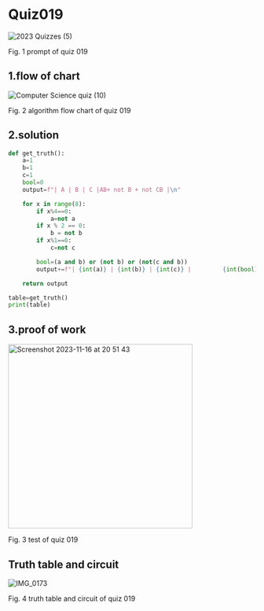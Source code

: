 # Quiz019
![2023  Quizzes (5)](https://github.com/Happa1/unit1-2024/assets/142579414/78dbfd4b-1c1a-4b55-8005-2de090a5b5f6)

Fig. 1 prompt of quiz 019

## 1.flow of chart
![Computer Science quiz (10)](https://github.com/Happa1/unit1-2024/assets/142579414/3079078c-449a-420d-9f9a-d9c8dc23273d)

Fig. 2 algorithm flow chart of quiz 019

## 2.solution
```.py
def get_truth():
    a=1
    b=1
    c=1
    bool=0
    output=f"| A | B | C |AB+ not B + not CB |\n"

    for x in range(8):
        if x%4==0:
            a=not a
        if x % 2 == 0:
            b = not b
        if x%1==0:
            c=not c

        bool=(a and b) or (not b) or (not(c and b))
        output+=f"| {int(a)} | {int(b)} | {int(c)} |         {int(bool)}         |\n"

    return output

table=get_truth()
print(table)
```

## 3.proof of work
<img width="375" alt="Screenshot 2023-11-16 at 20 51 43" src="https://github.com/Happa1/unit1-2024/assets/142579414/647a193e-2785-45d1-816e-cb9701b11af1">

Fig. 3 test of quiz 019

## Truth table and circuit
![IMG_0173](https://github.com/Happa1/unit1-2024/assets/142579414/ee60df8e-f1dc-4ab8-9ca2-94c55ea6964f)

Fig. 4 truth table and circuit of quiz 019
